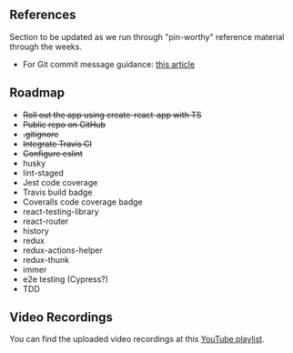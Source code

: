 ## References

Section to be updated as we run through "pin-worthy" reference material through the weeks.

- For Git commit message guidance: [this article](https://chris.beams.io/posts/git-commit/#imperative)

## Roadmap

- ~~Roll out the app using create-react-app with TS~~
- ~~Public repo on GitHub~~
- ~~.gitignore~~
- ~~Integrate Travis CI~~
- ~~Configure eslint~~
- husky
- lint-staged
- Jest code coverage
- Travis build badge
- Coveralls code coverage badge
- react-testing-library
- react-router
- history
- redux
- redux-actions-helper
- redux-thunk
- immer
- e2e testing (Cypress?)
- TDD

## Video Recordings
You can find the uploaded video recordings at this [YouTube playlist](http://bit.ly/farful-weekly-dev-wednesdays).

